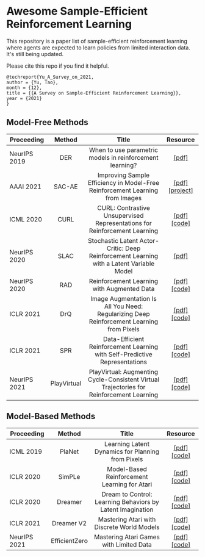 # Awesome Sample-Efficient Reinforcement Learning #
This repository is a paper list of sample-efficient reinforcement learning where agents are expected to learn policies from limited interaction data. It's still being updated. 

Please cite this repo if you find it helpful.
```
@techreport{Yu_A_Survey_on_2021,
author = {Yu, Tao},
month = {12},
title = {{A Survey on Sample-Efficient Reinforcement Learning}},
year = {2021}
}
```

## Model-Free Methods
Proceeding|Method|Title|Resource
--|:--:|:--:|:--:
NeurIPS 2019| DER| When to use parametric models in reinforcement learning? |  [[pdf]](https://arxiv.org/pdf/1906.05243.pdf)
AAAI 2021| SAC-AE| Improving Sample Efficiency in Model-Free Reinforcement Learning from Images |  [[pdf]](https://arxiv.org/pdf/1910.01741.pdf) [[project]](https://sites.google.com/view/sac-ae/home)
ICML 2020|CURL|CURL: Contrastive Unsupervised Representations for Reinforcement Learning | [[pdf]](https://arxiv.org/pdf/2004.04136.pdf) [[code]](https://github.com/MishaLaskin/curl)
NeurIPS 2020| SLAC | Stochastic Latent Actor-Critic: Deep Reinforcement Learning with a Latent Variable Model |  [[pdf]](https://arxiv.org/pdf/1907.00953.pdf)
NeurIPS 2020|RAD|Reinforcement Learning with Augmented Data |  [[pdf]](https://arxiv.org/pdf/2004.14990.pdf) [[code]](https://github.com/MishaLaskin/rad)
ICLR 2021|DrQ|Image Augmentation Is All You Need: Regularizing Deep Reinforcement Learning from Pixels | [[pdf]](https://arxiv.org/pdf/2004.13649.pdf) [[code]](https://github.com/denisyarats/drq)
ICLR 2021|SPR|Data-Efficient Reinforcement Learning with Self-Predictive Representations |  [[pdf]](https://arxiv.org/pdf/2007.05929.pdf) [[code]](https://github.com/mila-iqia/spr)
NeurIPS 2021|PlayVirtual|PlayVirtual: Augmenting Cycle-Consistent Virtual Trajectories for Reinforcement Learning |  [[pdf]](https://arxiv.org/pdf/2106.04152.pdf) [[code]](https://github.com/microsoft/PlayVirtual)

## Model-Based Methods
Proceeding|Method|Title|Resource
--|:--:|:--:|:--:
ICML 2019|PlaNet |Learning Latent Dynamics for Planning from Pixels |  [[pdf]](https://arxiv.org/pdf/1811.04551.pdf) [[code]](https://github.com/google-research/planet)
ICLR 2020|SimPLe|Model-Based Reinforcement Learning for Atari |  [[pdf]](https://arxiv.org/pdf/1903.00374.pdf) [[code]](https://github.com/tensorflow/tensor2tensor)
ICLR 2020| Dreamer | Dream to Control: Learning Behaviors by Latent Imagination |  [[pdf]](https://arxiv.org/pdf/1912.01603.pdf) [[code]](https://github.com/danijar/dreamer)
ICLR 2021| Dreamer V2 | Mastering Atari with Discrete World Models |  [[pdf]](https://arxiv.org/pdf/2010.02193.pdf) [[code]](https://github.com/danijar/dreamerv2)
NeurIPS 2021|EfficientZero | Mastering Atari Games with Limited Data|  [[pdf]](https://arxiv.org/pdf/2111.00210.pdf) [[code]](https://github.com/YeWR/EfficientZero)
